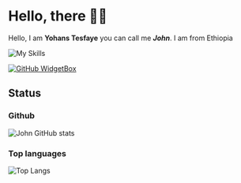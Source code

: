 # Hello, there 👋🏼

Hello, I am **Yohans Tesfaye** you can call me _**John**_. I am from Ethiopia

![My Skills](https://skillicons.dev/icons?i=js,html,css,sass,java,php,py,sass,sqlite,mysql,flutter,md,vscode&theme=light)

[![GitHub WidgetBox](https://github-widgetbox.vercel.app/api/profile?username=yohanstesfaye&data=followers,repositories,stars,commits)](https://github.com/Jurredr/github-widgetbox)


## Status

### Github

![John GitHub stats](https://github-readme-stats.vercel.app/api?username=yohanstesfaye&show_icons=true&count_private=true&hide=contribs)

### Top languages

![Top Langs](https://github-readme-stats.vercel.app/api/top-langs/?username=yohanstesfaye&&layout=compact)

